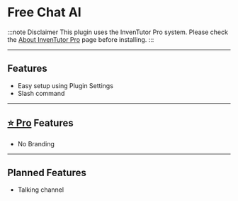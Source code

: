 # Free Chat AI

:::note Disclaimer
This plugin uses the InvenTutor Pro system. Please check the [About InvenTutor Pro](/docs/about-inventutor-pro.md) page before installing.
:::

***

## Features
* Easy setup using Plugin Settings
* Slash command

***

## [⭐ Pro](/docs/about-inventutor-pro.md) Features
* No Branding

***

## Planned Features
* Talking channel
